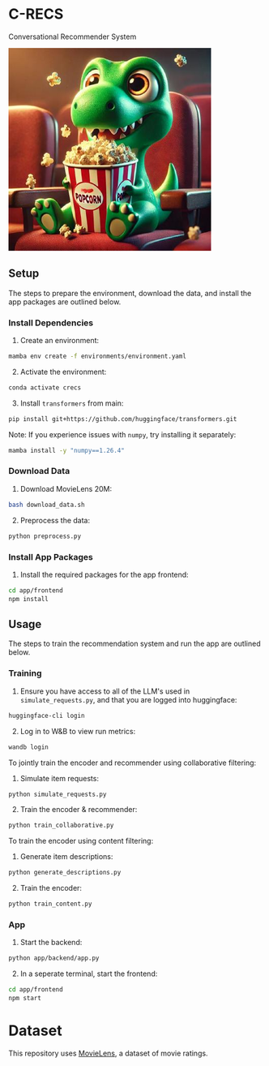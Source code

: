# C-RECS

Conversational Recommender System

![Results](resources/crecs.jpeg)

## Setup

The steps to prepare the environment, download the data, and install the app packages are outlined below.

### Install Dependencies

1. Create an environment:
```bash
mamba env create -f environments/environment.yaml
```

2. Activate the environment:
```bash
conda activate crecs 
```

<!-- TODO: Remove after next transformers release includes answerdotai/ModernBERT-base -->
3. Install `transformers` from main:
```bash
pip install git+https://github.com/huggingface/transformers.git
```


Note: If you experience issues with `numpy`, try installing it separately:
```bash
mamba install -y "numpy==1.26.4"
```

### Download Data

1. Download MovieLens 20M:
```bash
bash download_data.sh
```

2. Preprocess the data:
```bash
python preprocess.py
```

### Install App Packages

1. Install the required packages for the app frontend:
```bash
cd app/frontend
npm install
``` 

## Usage

The steps to train the recommendation system and run the app are outlined below.

### Training

1. Ensure you have access to all of the LLM's used in `simulate_requests.py`, and that you are logged into huggingface:
```bash
huggingface-cli login
```

2. Log in to W&B to view run metrics:
```bash
wandb login
```

To jointly train the encoder and recommender using collaborative filtering:

1. Simulate item requests:
```bash
python simulate_requests.py
```

2. Train the encoder & recommender:
```bash
python train_collaborative.py
```

To train the encoder using content filtering:

1. Generate item descriptions:
```bash
python generate_descriptions.py
```

2. Train the encoder:
```bash
python train_content.py
```

### App

1. Start the backend:
```bash
python app/backend/app.py
```

2. In a seperate terminal, start the frontend:
```bash
cd app/frontend
npm start
```

# Dataset
This repository uses [MovieLens](https://grouplens.org/datasets/movielens/), a dataset of movie ratings.
